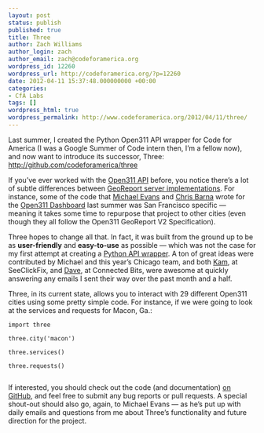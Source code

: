 ```yaml
---
layout: post
status: publish
published: true
title: Three
author: Zach Williams
author_login: zach
author_email: zach@codeforamerica.org
wordpress_id: 12260
wordpress_url: http://codeforamerica.org/?p=12260
date: 2012-04-11 15:37:48.000000000 +00:00
categories:
- CfA Labs
tags: []
wordpress_html: true
wordpress_permalink: http://www.codeforamerica.org/2012/04/11/three/
---
```


<p>Last summer, I created the Python Open311 API wrapper for Code for America (I was a Google Summer of Code intern then, I’m a fellow now), and now want to introduce its successor, Three: <a href="http://github.com/codeforamerica/three">http://github.com/codeforamerica/three</a></p>
<p>If you’ve ever worked with the <a href="http://wiki.open311.org/GeoReport_v2">Open311 API</a> before, you notice there’s a lot of subtle differences between <a href="http://wiki.open311.org/GeoReport_v2/Servers">GeoReport server implementations</a>. For instance, some of the code that <a href="https://twitter.com/#!/EvansML">Michael Evans</a> and <a href="https://twitter.com/#!/ctbarna">Chris Barna</a> wrote for the <a href="https://github.com/codeforamerica/open311dashboard">Open311 Dashboard</a> last summer was San Francisco specific — meaning it takes some time to repurpose that project to other cities (even though they all follow the Open311 GeoReport V2 Specification).</p>
<p>Three hopes to change all that. In fact, it was built from the ground up to be as <strong>user-friendly</strong> and <strong>easy-to-use</strong> as possible — which was not the case for my first attempt at creating a <a href="https://github.com/codeforamerica/open311_python">Python API wrapper</a>. A ton of great ideas were contributed by Michael and this year’s Chicago team, and both <a href="https://twitter.com/#!/seekayel">Kam</a>, at SeeClickFix, and <a href="https://twitter.com/#!/davemitchell">Dave</a>, at Connected Bits, were awesome at quickly answering any emails I sent their way over the past month and a half.</p>
<p>Three, in its current state, allows you to interact with 29 different Open311 cities using some pretty simple code. For instance, if we were going to look at the services and requests for Macon, Ga.:</p>
<p><code>import three<br/>
three.city('macon')<br/>
three.services()<br/>
three.requests()<br/>
</code></p>
<p>If interested, you should check out the code (and documentation) <a href="https://github.com/codeforamerica/three">on GitHub</a>, and feel free to submit any bug reports or pull requests. A special shout-out should also go, again, to Michael Evans — as he’s put up with daily emails and questions from me about Three’s functionality and future direction for the project.</p>

